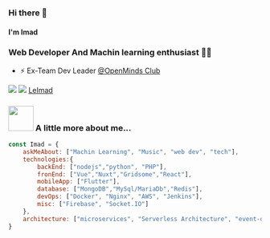 ### Hi there 👋
#### I'm Imad 
### Web Developer And Machin learning enthusiast 👨‍💻 

- ⚡ Ex-Team Dev Leader [@OpenMinds Club](https://openmindsclub.net/)


[![](https://img.shields.io/badge/LinkedIn-imad-blue)](https://www.linkedin.com/in/imerz/)
[![](https://img.shields.io/badge/Gmail-imadom568%40gmail.com-red)](mailto:imadom568@gmail.com)
[LeImad](https://leimad.tech)
### <img src="https://media.giphy.com/media/VgCDAzcKvsR6OM0uWg/giphy.gif" width="50"> A little more about me...  

```javascript
const Imad = {
    askMeAbout: ["Machin Learning", "Music", "web dev", "tech"],
    technologies:{
        backEnd: ["nodejs","python", "PHP"],
        fronEnd: ["Vue","Nuxt","Gridsome","React"],
        mobileApp: ["Flutter"],
        database: ["MongoDB","MySql/MariaDb","Redis"],
        devOps: ["Docker", "Nginx", "AWS", "Jenkins"],
        misc: ["Firebase", "Socket.IO"]
    },
    architecture: ["microservices", "Serverless Architecture", "event-driven", "Single page applications", "PWA"],
}
```

